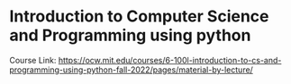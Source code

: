 # Introduction to Computer Science and Programming using python

Course Link: https://ocw.mit.edu/courses/6-100l-introduction-to-cs-and-programming-using-python-fall-2022/pages/material-by-lecture/
